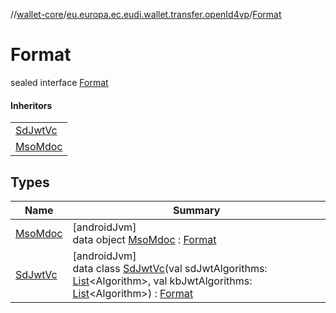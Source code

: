 //[wallet-core](../../../index.md)/[eu.europa.ec.eudi.wallet.transfer.openId4vp](../index.md)/[Format](index.md)

# Format

sealed interface [Format](index.md)

#### Inheritors

| |
|---|
| [SdJwtVc](-sd-jwt-vc/index.md) |
| [MsoMdoc](-mso-mdoc/index.md) |

## Types

| Name | Summary |
|---|---|
| [MsoMdoc](-mso-mdoc/index.md) | [androidJvm]<br>data object [MsoMdoc](-mso-mdoc/index.md) : [Format](index.md) |
| [SdJwtVc](-sd-jwt-vc/index.md) | [androidJvm]<br>data class [SdJwtVc](-sd-jwt-vc/index.md)(val sdJwtAlgorithms: [List](https://kotlinlang.org/api/latest/jvm/stdlib/kotlin.collections/-list/index.html)&lt;Algorithm&gt;, val kbJwtAlgorithms: [List](https://kotlinlang.org/api/latest/jvm/stdlib/kotlin.collections/-list/index.html)&lt;Algorithm&gt;) : [Format](index.md) |
